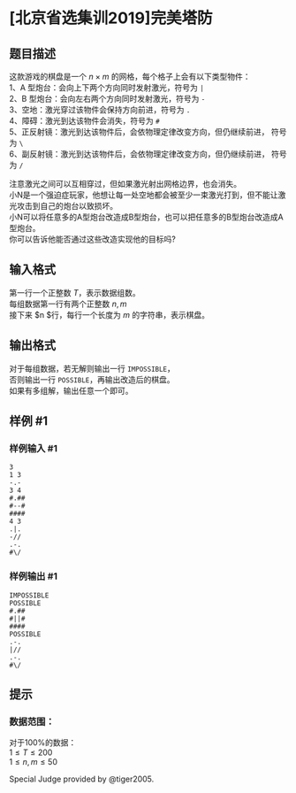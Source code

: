 # [北京省选集训2019]完美塔防

## 题目描述

这款游戏的棋盘是一个 $n \times m$ 的网格，每个格子上会有以下类型物件：  
1、A 型炮台：会向上下两个方向同时发射激光，符号为 `|`    
2、B 型炮台：会向左右两个方向同时发射激光，符号为 `-`    
3、空地：激光穿过该物件会保持方向前进，符号为 `.`     
4、障碍：激光到达该物件会消失，符号为 `#`    
5、正反射镜：激光到达该物件后，会依物理定律改变方向，但仍继续前进，
符号为 `\`   
 6、副反射镜：激光到达该物件后，会依物理定律改变方向，但仍继续前进，
符号为 `/`    

注意激光之间可以互相穿过，但如果激光射出网格边界，也会消失。    
小N是一个强迫症玩家，他想让每一处空地都会被至少一束激光打到，但不能让激光攻击到自己的炮台以致损坏。   
小N可以将任意多的A型炮台改造成B型炮台，也可以把任意多的B型炮台改造成A型炮台。   
你可以告诉他能否通过这些改造实现他的目标吗?

## 输入格式

第一行一个正整数 $T$，表示数据组数。   
每组数据第一行有两个正整数 $n,m$   
接下来 $n $行，每行一个长度为 $m$ 的字符串，表示棋盘。

## 输出格式

对于每组数据，若无解则输出一行 `IMPOSSIBLE`，   
否则输出一行 `POSSIBLE`，再输出改造后的棋盘。  
如果有多组解，输出任意一个即可。

## 样例 #1

### 样例输入 #1
```
3
1 3
-.-
3 4
#.##
#--#
####
4 3
.|.
-//
.-.
#\/
```

### 样例输出 #1

```
IMPOSSIBLE
POSSIBLE
#.##
#||#
####
POSSIBLE
.-.
|//
.-.
#\/
```

## 提示

### 数据范围：  
对于$100\%$的数据：  
$1\le T \le 200$  
$1\le n,m \le 50$

Special Judge provided by @tiger2005.
